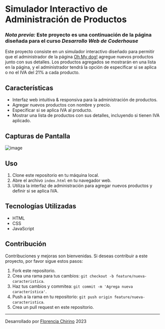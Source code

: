 # Simulador Interactivo de Administración de Productos

### _Nota previa:_ Este proyecto es una continuación de la página diseñada para el curso _Desarrollo Web de Coderhouse_

Este proyecto consiste en un simulador interactivo diseñado para permitir que el administrador de la página [Oh My dog!](https://florencemon.github.io/ohmydog_tiendaonline_v3/index.html) agregue nuevos productos junto con sus detalles. Los productos agregados se mostrarán en una lista en la página, y el administrador tendrá la opción de especificar si se aplica o no el IVA del 21% a cada producto.

## Características

- Interfaz web intuitiva & responsiva para la administración de productos.
- Agregar nuevos productos con nombre y precio.
- Especificar si se aplica IVA al producto.
- Mostrar una lista de productos con sus detalles, incluyendo si tienen IVA aplicado.

## Capturas de Pantalla

![image](https://github.com/Florencemon/ohmydog_tiendaonline_js1/assets/101209638/9e4df73a-aec6-4c74-b9e2-6480f17b4703)

## Uso

1. Clone este repositorio en tu máquina local.
2. Abre el archivo `index.html` en tu navegador web.
3. Utiliza la interfaz de administración para agregar nuevos productos y definir si se aplica IVA.

## Tecnologías Utilizadas

- HTML
- CSS
- JavaScript

## Contribución

Contribuciones y mejoras son bienvenidas. Si deseas contribuir a este proyecto, por favor sigue estos pasos:

1. Fork este repositorio.
2. Crea una rama para tus cambios: `git checkout -b feature/nueva-caracteristica`.
3. Haz tus cambios y commitea: `git commit -m 'Agrega nueva característica'`.
4. Push a la rama en tu repositorio: `git push origin feature/nueva-caracteristica`.
5. Crea un pull request en este repositorio.


---
Desarrollado por [Florencia Chirino](https://github.com/florencemon) 2023
